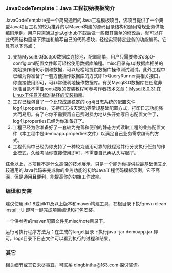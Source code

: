 ### JavaCodeTemplate：Java 工程初始模板简介

JavaCodeTemplate是一个简易通用的Java工程模板项目，该项目提供了一个典型Java项目工程的较为推荐的以Maven构建的源码目录结构和通用常规业务供能编码示例。用户只需通过git从github下载后做一些极其简单的修改后，就可以在此代码结构目录下添加和编写自己的代码模块，轻松实现特定业务的功能编码。它具有以下亮点：

1. 支持Mysql8.0和c3p0数据库连接池，配置简单，用户只需要修改c3p0-config.xml配置文件即可轻松使用数据库编程。misc目录有sql数据库相关的初始操作语句示例和数据，可以轻松地提供数据库操作测试测试。此外工程中已经为你准备了一套方便操作数据库的方式即TxQueryRunner类相关接口，你直接使用即可，可非常便利地操作数据库。有关Mysql8.0数据库在任意非标准目录不需要root权限的安装教程可参考作者技术文章：[Mysql 8.0.31 在Linux下任意非标准路径的安装指南](https://segmentfault.com/a/1190000042846939)。
2. 工程已经包含了一个比较成熟稳定的log4j日志系统的配置文件log4j.properties，支持日志按天滚动等常规基础配置方式，打印日志功能强大而易用。有了它你不需要再自己费时费力地从头开始写日志配置文件了，log4j.properties已经为你准备好了。
3. 工程已经为你准备好了一套较为完善和便利的静态方式读取工程的业务配置文件（本工程中是demoapp.properties文件）以满足自己业务需求编码的方式。
4. 工程代码中已经为你支持了一种较为通用可靠的线程池并行分发执行任务的作业模式，久经考验你直接使用即可，不需要自己再从头写起了。

综合以上，本项目不是什么高深的技术展示，只是一个能为你提供些最基础但又比较通用的Java代码来完成你的业务功能的初始Java工程代码模板示例，它不高深，但是通用且便利，能提高你的初始工作效率。



### 编译和安装

建议使用jdk1.8或jdk11及以上版本和maven构建工具，在根目录下执行mvn clean install -U 即可一键完成项目编译和打包安装。

一个供参考的maven配置文件见misc/note目录下。

运行可执行程序方法为：在生成的target目录下执行java -jar demoapp.jar 即可。logs目录下日志文件可以看到执行的过程和结果。

### 其它

相关细节或其它未尽事宜，可联系 dingbinthu@163.com 探讨咨询。

